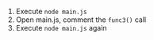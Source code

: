 1) Execute ```node main.js```
2) Open main.js, comment the ```func3()``` call
3) Execute ```node main.js``` again
